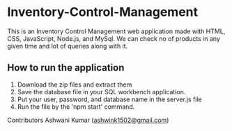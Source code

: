 # Inventory-Control-Management
This is an Inventory Control Management web application made with HTML, CSS, JavaScript, Node.js, and MySql. We can check no of products in any given time and lot of queries along with it.

## How to  run the application
1. Download the zip files and extract them
2. Save the database file in your SQL workbench application.
3. Put your user, password, and database name in the server.js file
4. Run the file by the 'npm start' command.

Contributors
Ashwani Kumar (ashwink1502@gmail.com)
